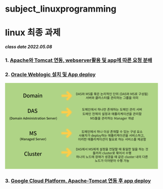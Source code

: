 # subject_linuxprogramming

# linux 최종 과제 
##### class date 2022.05.08

### 1. [Apache와 Tomcat 연동, webserver활용 및 app에 따른 요청 분배](https://www.youtube.com/watch?v=eozl_Hffi8Q&t=56s)


### 2. [Oracle Weblogic 설치 및 App deploy](https://www.youtube.com/watch?v=Uo6QN52yjBU)
<img src="image1.jpg" /> <br>

### 3. [Google Cloud Platform, Apache-Tomcat 연동 후 app deploy](https://www.youtube.com/watch?v=H_f_AQ6jchk&t=1s)

